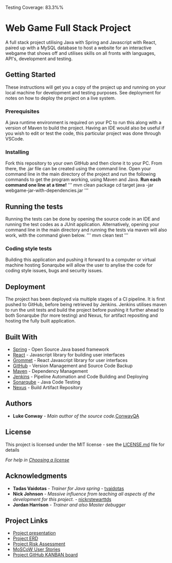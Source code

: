 Testing Coverage: 83.3%%

# Web Game Full Stack Project

A full stack project utilising Java with Spring and Javascript with React, paired up with a MySQL database to host a website for an interactive webgame that shows off and utilises skills on all fronts with languages, API's, development and testing.

## Getting Started

These instructions will get you a copy of the project up and running on your local machine for development and testing purposes. See deployment for notes on how to deploy the project on a live system.

### Prerequisites

A java runtime environment is required on your PC to run this along with a version of Maven to build the project. Having an IDE would also be useful if you wish to edit or test the code, this particular project was done through VSCode.

### Installing

Fork this repository to your own GitHub and then clone it to your PC. From there, the .jar file can be created using the command line.
Open your command line in the main directory of the project and run the following commands to get the program working, using Maven and Java. **Run each command one line at a time!**
'''
    mvn clean package
    cd target
    java -jar webgame-jar-with-dependencies.jar
'''

## Running the tests

Running the tests can be done by opening the source code in an IDE and running the test codes as a JUnit application. Alternatively, opening your command line in the main directory and running the tests via maven will also work, with the command given below.
'''
    mvn clean test
'''

### Coding style tests

Building this application and pushing it forward to a computer or virtual machine hosting Sonarqube will allow the user to anylise the code for coding style issues, bugs and security issues.


## Deployment

The project has been deployed via multiple stages of a CI pipeline. It is first pushed to GitHub, before being retrieved by Jenkins. Jenkins utilises maven to run the unit tests and build the project before pushing it further ahead to both Sonarqube (for more testing) and Nexus, for artifact repositing and hosting the fully built application.


## Built With

* [Spring](https://spring.io) - Open Source Java based framework
* [React](https://reactjs.org) - Javascript library for building user interfaces
* [Grommet](https://v2.grommet.io) - React Javascript library for user interfaces
* [GitHub](https://github.com) - Version Management and Source Code Backup
* [Maven](https://maven.apache.org/) - Dependency Management
* [Jenkins](https://jenkins.io) - Pipeline Automation and Code Building and Deploying
* [Sonarqube](https://www.sonarqube.org) - Java Code Testing
* [Nexus](https://www.sonatype.com/product-nexus-repository) - Build Artifact Repository

## Authors

* **Luke Conway** - *Main author of the source code.*[ConwayQA](https://github.com/ConwayQA)

## License

This project is licensed under the MIT license - see the [LICENSE.md](LICENSE.md) file for details 

*For help in [Choosing a license](https://choosealicense.com/)*

## Acknowledgments

* **Tadas Vaidotas** - *Trainer for Java spring* - [tvaidotas](https://github.com/tvaidotas)
* **Nick Johnson** - *Massive influence from teaching all aspects of the development for this project.* - [nickrstewarttds](https://github.com/nickrstewarttds)
* **Jordan Harrison** - *Trainer and also Master debugger*

## Project Links

* [Project presentation](https://drive.google.com/open?id=10YrSLOUWwms4jzRhlqcmePx5Ab60vuEKMU6bHRhdKPY)
* [Project ERD](https://drive.google.com/open?id=1YEaggmOUqyGyo12R1i-IjUMmLoWNiign)
* [Project Risk Assessment](https://drive.google.com/open?id=112sqdOrziVAhgpah8ZigPt123q26Bdo2MYziQWCtGJM)
* [MoSCoW User Stories](https://drive.google.com/open?id=1A7fEOvrUXrBWsmfw6Sm9boQLgnjpMNIvwWAqsGN95l0)
* [Project GitHub KANBAN board](https://github.com/ConwayQA/WebGameProject/projects/1)
